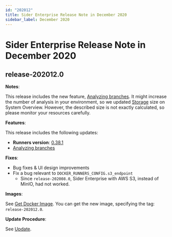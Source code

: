 ```yaml
---
id: "202012"
title: Sider Enterprise Release Note in December 2020
sidebar_label: December 2020
---
```


# Sider Enterprise Release Note in December 2020

## release-202012.0

**Notes**:

This release includes the new feature, [Analyzing branches](../../news/2020.md#analyzing-branches).
It might increase the number of analysis in your environment, so we updated [Storage](../system-overview.md#storage) size on System Overview.
However, the described size is not exactly calculated, so please monitor your resources carefully.

**Features**:

This release includes the following updates:

- **Runners version**: [0.38.1](https://github.com/sider/runners/releases/tag/0.38.1)
- [Analyzing branches](../../news/2020.md#analyzing-branches)

**Fixes**:

- Bug fixes & UI design improvements
- Fix a bug relevant to `DOCKER_RUNNERS_CONFIG.s3_endpoint`
  - Since `release-202008.0`, Sider Enterprise with AWS S3, instead of MinIO, had not worked.

**Images**:

See [Get Docker Image](../installation.md#get-docker-image). You can get the new image, specifying the tag: `release-202012.0`.

**Update Procedure**:

See [Update](../updating.md).
